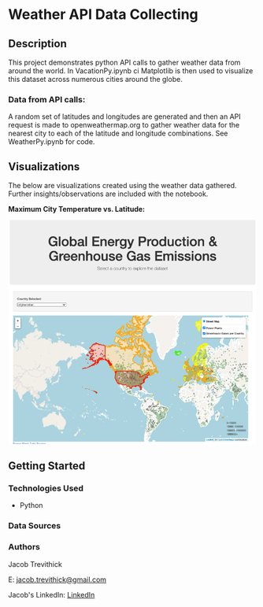# Weather API Data Collecting

## Description

This project demonstrates python API calls to gather weather data from around the world. In VacationPy.ipynb ci Matplotlib is then used to visualize this dataset across numerous cities around the globe.

### Data from API calls:

A random set of latitudes and longitudes are generated and then an API request is made to openweathermap.org to gather weather data for the nearest city to each of the latitude and longitude combinations. See WeatherPy.ipynb for code.



## Visualizations

The below are visualizations created using the weather data gathered. Further insights/observations are included with the notebook.

**Maximum City Temperature vs. Latitude:**


![Max City Temp vs. Lat](https://github.com/JacobTrevithick/Climate-Change-Visualizations/blob/main/Images/Title_Map.png)


## Getting Started

### Technologies Used 

* Python


### Data Sources

### Authors

Jacob Trevithick

E: jacob.trevithick@gmail.com

Jacob's LinkedIn: [LinkedIn](https://www.linkedin.com/in/jacob-trevithick/)


